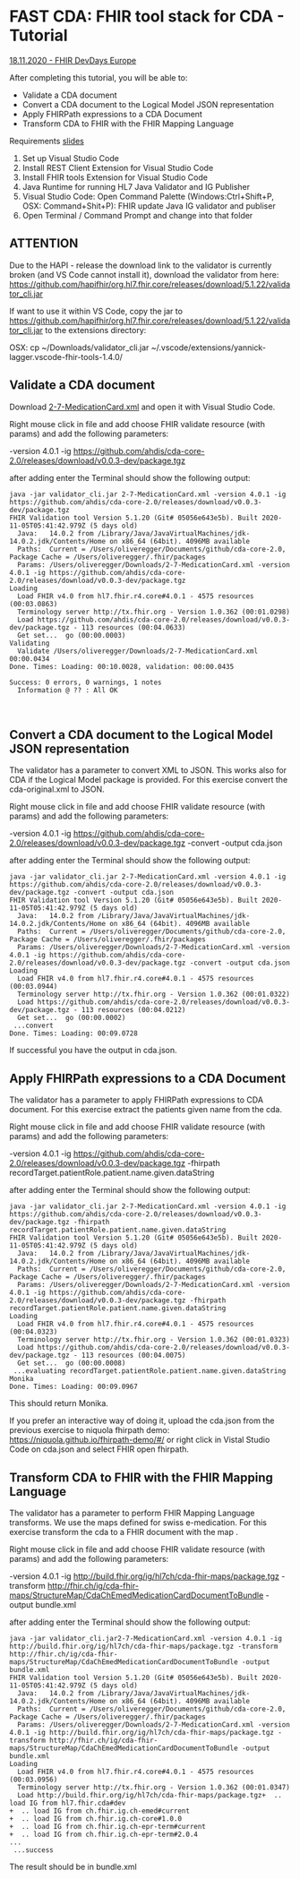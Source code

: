# FAST CDA: FHIR tool stack for CDA - Tutorial 
[18.11.2020 - FHIR DevDays Europe](https://www.devdays.com/november-2020/program-november-2020/)

After completing this tutorial, you will be able to:
- Validate a CDA document 
- Convert a CDA document to the Logical Model JSON representation
- Apply FHIRPath expressions to a CDA Document
- Transform CDA to FHIR with the FHIR Mapping Language

Requirements [slides](setup.pdf)
1. Set up Visual Studio Code
2. Install REST Client Extension for Visual Studio Code
3. Install FHIR tools Extension for Visual Studio Code
4. Java Runtime for running HL7 Java Validator and IG Publisher 
5. Visual Studio Code: Open Command Palette (Windows:Ctrl+Shift+P, OSX: Command+Shit+P): FHIR update Java IG validator and publiser
5. Open Terminal / Command Prompt and change into that folder

## ATTENTION

Due to the HAPI - release the download link to the validator is currently broken (and VS Code cannot install it), 
download the validator from here: https://github.com/hapifhir/org.hl7.fhir.core/releases/download/5.1.22/validator_cli.jar

If want to use it within VS Code, copy the jar to https://github.com/hapifhir/org.hl7.fhir.core/releases/download/5.1.22/validator_cli.jar
to the extensions directory:

OSX:
cp ~/Downloads/validator_cli.jar ~/.vscode/extensions/yannick-lagger.vscode-fhir-tools-1.4.0/ 

## Validate a CDA document

Download [2-7-MedicationCard.xml](https://raw.githubusercontent.com/hl7ch/hl7ch-cda/master/projects/eHealthSuisse/eMedikation/v1.0/2-7-MedicationCard.xml) and open it with Visual Studio Code.

Right mouse click in file and add choose FHIR validate resource (with params) and add the following parameters:

-version 4.0.1 -ig https://github.com/ahdis/cda-core-2.0/releases/download/v0.0.3-dev/package.tgz 

after adding enter the Terminal should show the following output:

```
java -jar validator_cli.jar 2-7-MedicationCard.xml -version 4.0.1 -ig https://github.com/ahdis/cda-core-2.0/releases/download/v0.0.3-dev/package.tgz
FHIR Validation tool Version 5.1.20 (Git# 05056e643e5b). Built 2020-11-05T05:41:42.979Z (5 days old)
  Java:   14.0.2 from /Library/Java/JavaVirtualMachines/jdk-14.0.2.jdk/Contents/Home on x86_64 (64bit). 4096MB available
  Paths:  Current = /Users/oliveregger/Documents/github/cda-core-2.0, Package Cache = /Users/oliveregger/.fhir/packages
  Params: /Users/oliveregger/Downloads/2-7-MedicationCard.xml -version 4.0.1 -ig https://github.com/ahdis/cda-core-2.0/releases/download/v0.0.3-dev/package.tgz
Loading
  Load FHIR v4.0 from hl7.fhir.r4.core#4.0.1 - 4575 resources (00:03.0863)
  Terminology server http://tx.fhir.org - Version 1.0.362 (00:01.0298)
  Load https://github.com/ahdis/cda-core-2.0/releases/download/v0.0.3-dev/package.tgz - 113 resources (00:04.0633)
  Get set...  go (00:00.0003)
Validating
  Validate /Users/oliveregger/Downloads/2-7-MedicationCard.xml 00:00.0434
Done. Times: Loading: 00:10.0028, validation: 00:00.0435

Success: 0 errors, 0 warnings, 1 notes
  Information @ ?? : All OK
```
 
## Convert a CDA document to the Logical Model JSON representation

The validator has a parameter to convert XML to JSON. This works also for CDA if the Logical Model package is provided. For this exercise convert the cda-original.xml to JSON.

Right mouse click in file and add choose FHIR validate resource (with params) and add the following parameters:

-version 4.0.1 -ig https://github.com/ahdis/cda-core-2.0/releases/download/v0.0.3-dev/package.tgz -convert -output cda.json

after adding enter the Terminal should show the following output:

```
java -jar validator_cli.jar 2-7-MedicationCard.xml -version 4.0.1 -ig https://github.com/ahdis/cda-core-2.0/releases/download/v0.0.3-dev/package.tgz -convert -output cda.json
FHIR Validation tool Version 5.1.20 (Git# 05056e643e5b). Built 2020-11-05T05:41:42.979Z (5 days old)
  Java:   14.0.2 from /Library/Java/JavaVirtualMachines/jdk-14.0.2.jdk/Contents/Home on x86_64 (64bit). 4096MB available
  Paths:  Current = /Users/oliveregger/Documents/github/cda-core-2.0, Package Cache = /Users/oliveregger/.fhir/packages
  Params: /Users/oliveregger/Downloads/2-7-MedicationCard.xml -version 4.0.1 -ig https://github.com/ahdis/cda-core-2.0/releases/download/v0.0.3-dev/package.tgz -convert -output cda.json
Loading
  Load FHIR v4.0 from hl7.fhir.r4.core#4.0.1 - 4575 resources (00:03.0944)
  Terminology server http://tx.fhir.org - Version 1.0.362 (00:01.0322)
  Load https://github.com/ahdis/cda-core-2.0/releases/download/v0.0.3-dev/package.tgz - 113 resources (00:04.0212)
  Get set...  go (00:00.0002)
 ...convert
Done. Times: Loading: 00:09.0728
```

If successful you have the output in cda.json.

## Apply FHIRPath expressions to a CDA Document

The validator has a parameter to apply FHIRPath expressions to CDA document. For this exercise extract the patients given name from the cda.

Right mouse click in file and add choose FHIR validate resource (with params) and add the following parameters:

-version 4.0.1 -ig https://github.com/ahdis/cda-core-2.0/releases/download/v0.0.3-dev/package.tgz -fhirpath recordTarget.patientRole.patient.name.given.dataString

after adding enter the Terminal should show the following output:

```
java -jar validator_cli.jar 2-7-MedicationCard.xml -version 4.0.1 -ig https://github.com/ahdis/cda-core-2.0/releases/download/v0.0.3-dev/package.tgz -fhirpath recordTarget.patientRole.patient.name.given.dataString
FHIR Validation tool Version 5.1.20 (Git# 05056e643e5b). Built 2020-11-05T05:41:42.979Z (5 days old)
  Java:   14.0.2 from /Library/Java/JavaVirtualMachines/jdk-14.0.2.jdk/Contents/Home on x86_64 (64bit). 4096MB available
  Paths:  Current = /Users/oliveregger/Documents/github/cda-core-2.0, Package Cache = /Users/oliveregger/.fhir/packages
  Params: /Users/oliveregger/Downloads/2-7-MedicationCard.xml -version 4.0.1 -ig https://github.com/ahdis/cda-core-2.0/releases/download/v0.0.3-dev/package.tgz -fhirpath recordTarget.patientRole.patient.name.given.dataString
Loading
  Load FHIR v4.0 from hl7.fhir.r4.core#4.0.1 - 4575 resources (00:04.0323)
  Terminology server http://tx.fhir.org - Version 1.0.362 (00:01.0323)
  Load https://github.com/ahdis/cda-core-2.0/releases/download/v0.0.3-dev/package.tgz - 113 resources (00:04.0075)
  Get set...  go (00:00.0008)
 ...evaluating recordTarget.patientRole.patient.name.given.dataString
Monika
Done. Times: Loading: 00:09.0967
```
This should return Monika.

If you prefer an interactive way of doing it, upload the cda.json from the previous exercise to niquola fhirpath demo: https://niquola.github.io/fhirpath-demo/#/ or right click in Vistal Studio Code on cda.json and select FHIR open fhirpath.


## Transform CDA to FHIR with the FHIR Mapping Language

The validator has a parameter to perform FHIR Mapping Language transforms. We use the maps defined for swiss e-medication. For this exercise transform the cda to a FHIR document with the map .

Right mouse click in file and add choose FHIR validate resource (with params) and add the following parameters:

-version 4.0.1 -ig http://build.fhir.org/ig/hl7ch/cda-fhir-maps/package.tgz -transform http://fhir.ch/ig/cda-fhir-maps/StructureMap/CdaChEmedMedicationCardDocumentToBundle -output bundle.xml

after adding enter the Terminal should show the following output:

```
java -jar validator_cli.jar2-7-MedicationCard.xml -version 4.0.1 -ig http://build.fhir.org/ig/hl7ch/cda-fhir-maps/package.tgz -transform http://fhir.ch/ig/cda-fhir-maps/StructureMap/CdaChEmedMedicationCardDocumentToBundle -output bundle.xml
FHIR Validation tool Version 5.1.20 (Git# 05056e643e5b). Built 2020-11-05T05:41:42.979Z (5 days old)
  Java:   14.0.2 from /Library/Java/JavaVirtualMachines/jdk-14.0.2.jdk/Contents/Home on x86_64 (64bit). 4096MB available
  Paths:  Current = /Users/oliveregger/Documents/github/cda-core-2.0, Package Cache = /Users/oliveregger/.fhir/packages
  Params: /Users/oliveregger/Downloads/2-7-MedicationCard.xml -version 4.0.1 -ig http://build.fhir.org/ig/hl7ch/cda-fhir-maps/package.tgz -transform http://fhir.ch/ig/cda-fhir-maps/StructureMap/CdaChEmedMedicationCardDocumentToBundle -output bundle.xml
Loading
  Load FHIR v4.0 from hl7.fhir.r4.core#4.0.1 - 4575 resources (00:03.0956)
  Terminology server http://tx.fhir.org - Version 1.0.362 (00:01.0347)
  Load http://build.fhir.org/ig/hl7ch/cda-fhir-maps/package.tgz+  .. load IG from hl7.fhir.cda#dev
+  .. load IG from ch.fhir.ig.ch-emed#current
+  .. load IG from ch.fhir.ig.ch-core#1.0.0
+  .. load IG from ch.fhir.ig.ch-epr-term#current
+  .. load IG from ch.fhir.ig.ch-epr-term#2.0.4
...
 ...success
```

The result should be in bundle.xml
